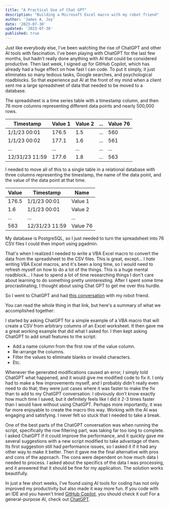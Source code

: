 ```yaml
---
title: "A Practical Use of Chat GPT"
description: "Building a Microsoft Excel macro with my robot friend"
author: 'James A. Joy'
date: '2023-07-30'
updated: '2023-07-30'
published: true
---
```


Just like everybody else, I've been watching the rise of ChatGPT and other AI tools with fascination. I've been playing with ChatGPT for the last few months, but hadn't really done anything with AI that could be considered productive. Then last week, I signed up for GitHub Copilot, which has already had a huge effect on how fast I can code. To put it simply, it just eliminates so many tedious tasks, Google searches, and psychological roadblocks. So that experience put AI at the front of my mind when a client sent me a large spreadsheet of data that needed to be moved to a database.

The spreadsheet is a time series table with a timestamp column, and then 76 more columns representing different data points and nearly 500,000 rows.

<table>
  <thead>
    <tr>
      <th>Timestamp</th>
      <th>Value 1</th>
      <th>Value 2</th>
      <th>...</th>
      <th>Value 76</th>
    </tr>
  </thead>
  <tbody>
    <tr>
      <td>1/1/23 00:01</td>
      <td>176.5</td>
      <td>1.5</td>
      <td>...</td>
      <td>560</td>
    </tr>
    <tr>
      <td>1/1/23 00:02</td>
      <td>177.1</td>
      <td>1.6</td>
      <td>...</td>
      <td>561</td>
    </tr>
    <tr>
      <td>...</td>
      <td>...</td>
      <td>...</td>
      <td>...</td>
      <td>...</td>
    </tr>
    <tr>
      <td>12/31/23 11:59</td>
      <td>177.6</td>
      <td>1.8</td>
      <td>...</td>
      <td>563</td>
    </tr>
  </tbody>
</table>

I needed to move all of this to a single table in a relational database with three columns representing the timestamp, the name of the data point, and the value of the data point at that time.

<table>
  <thead>
    <tr>
      <th>Value</th>
      <th>Timestamp</th>
      <th>Name</th>
    </tr>
  </thead>
  <tbody>
    <tr>
      <td>176.5</td>
      <td>1/1/23 00:01</td>
      <td>Value 1</td>
    </tr>
    <tr>
      <td>1.6</td>
      <td>1/1/23 00:01</td>
      <td>Value 2</td>
    </tr>
    <tr>
      <td>...</td>
      <td>...</td>
      <td>...</td>
    </tr>
    <tr>
      <td>563</td>
      <td>12/31/23 11:59</td>
      <td>Value 76</td>
    </tr>
  </tbody>
</table>

My database is PostgreSQL, so I just needed to turn the spreadsheet into 76 CSV files I could then import using pgadmin.

That's when I realized I needed to write a VBA Excel macro to convert the data from the spreadsheet to the CSV files. This is great, except... I *hate* writing VBA Excel macros, and it's been a long time, so I would need to refresh myself on how to do a lot of the things. This is a huge mental roadblock... I have to spend a lot of time researching things I don't care about learning to do something pretty uninteresting. After I spent some time procrastinating, I thought about using Chat GPT to get me over this hurdle.

So I went to ChatGPT and had [this conversation](https://chat.openai.com/share/f268638a-c598-4d74-9b21-9c78d0c4d831) with my robot friend.

You can read the whole thing in that link, but here's a summary of what we accomplished together:

I started by asking ChatGPT for a simple example of a VBA macro that will create a CSV from arbitrary columns of an Excel worksheet. It then gave me a great working example that did what I asked for. I then kept asking ChatGPT to add small features to the script:

- Add a name column from the first row of the value column.
- Re-arrange the columns.
- Filter the values to eliminate blanks or invalid characters.
- Etc.

Whenever the generated modifications caused an error, I simply told ChatGPT what happened, and it would give me modified code to fix it. I only had to make a few improvements myself, and I probably didn't really even need to do that; they were just cases where it was faster to make the fix than to add to my ChatGPT conversation. I obviously don't know exactly how much time I saved, but it definitely feels like I did it 2-3 times faster than I would have without using ChatGPT. Perhaps more importantly, it was far more enjoyable to create the macro this way. Working with the AI was engaging and satisfying. I never felt so stuck that I needed to take a break.

One of the best parts of the ChatGPT conversation was when running the script, specifically the row filtering part, was taking far too long to complete. I asked ChatGPT if it could improve the performance, and it quickly gave me several suggestions with a new script modified to take advantage of them. Its first suggestion still had performance issues, so I asked it if it had any other way to make it better. Then it gave me the final alternative with pros and cons of the approach. The cons were dependent on how much data I needed to process. I asked about the specifics of the data I was processing, and it answered that it should be fine for my application. The solution works beautifully.

In just a few short weeks, I've found using AI tools for coding has not only improved my productivity but also made it way more fun. If you code with an IDE and you haven't tried [GitHub Copilot](https://github.com/features/copilot), you should check it out! For a general-purpose AI, check out [ChatGPT](https://chat.openai.com/).